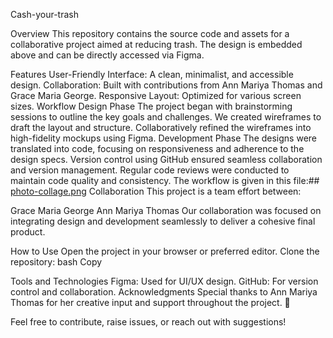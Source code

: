 Cash-your-trash


Overview
This repository contains the source code and assets for a collaborative project aimed at reducing trash. The design is embedded above and can be directly accessed via Figma.

Features
User-Friendly Interface: A clean, minimalist, and accessible design.
Collaboration: Built with contributions from Ann Mariya Thomas and Grace Maria George.
Responsive Layout: Optimized for various screen sizes.
Workflow
Design Phase
The project began with brainstorming sessions to outline the key goals and challenges.
We created wireframes to draft the layout and structure.
Collaboratively refined the wireframes into high-fidelity mockups using Figma.
Development Phase
The designs were translated into code, focusing on responsiveness and adherence to the design specs.
Version control using GitHub ensured seamless collaboration and version management.
Regular code reviews were conducted to maintain code quality and consistency.
The workflow is given in this file:## [photo-collage.png](https://github.com/GraceMaria110/Cash-your-trash/blob/main/photo-collage.png.png)
Collaboration
This project is a team effort between:

Grace Maria George
Ann Mariya Thomas
Our collaboration was focused on integrating design and development seamlessly to deliver a cohesive final product.

How to Use
Open the project in your browser or preferred editor.
Clone the repository:
bash
Copy

Tools and Technologies
Figma: Used for UI/UX design.
GitHub: For version control and collaboration.
Acknowledgments
Special thanks to Ann Mariya Thomas for her creative input and support throughout the project. 🎉

Feel free to contribute, raise issues, or reach out with suggestions!

